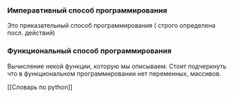 ### Имперавтивный способ программирования 

Это приказательный способ программирования ( строго определена посл. действий)


### Функциональный способ программирования

Вычисление некой функции, которую мы описываем. Стоит подчеркнуть что в функциональном программировании нет переменных, массивов.

 
 
  [[Словарь по python]]